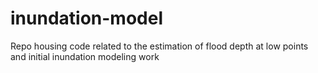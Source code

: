 # inundation-model
Repo housing code related to the estimation of flood depth at low points and initial inundation modeling work
